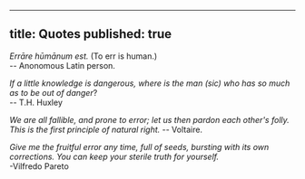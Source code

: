 ---
title: Quotes
published: true
----

_Errāre hūmānum est._  (To err is human.)   
-- Anonomous Latin person.

  _If a little knowledge is dangerous, where is the man (sic) who has so much as to be out of danger_?  
-- T.H. Huxley

<em>We are all fallible, and prone to error; let us then
  pardon each other's folly. This is the first principle of natural right. </em> 
-- Voltaire.

<em>Give me the fruitful error any time, full of seeds, bursting with its own corrections. You can keep your sterile truth for yourself.</em>  
-Vilfredo Pareto

